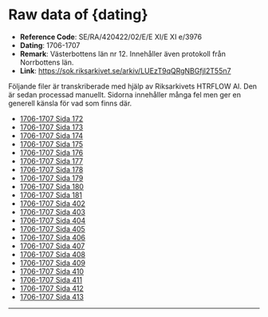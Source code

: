 
# Raw data of {dating}

- **Reference Code**: SE/RA/420422/02/E/E XI/E XI e/3976
- **Dating**: 1706-1707
- **Remark**: Västerbottens län nr 12. Innehåller även protokoll från Norrbottens län.
- **Link**: [https://sok.riksarkivet.se/arkiv/LUEzT9qQRgNBGfjI2T55n7 ](https://sok.riksarkivet.se/arkiv/LUEzT9qQRgNBGfjI2T55n7 )

Följande filer är transkriberade med hjälp av Riksarkivets HTRFLOW AI. Den är sedan processad manuellt. Sidorna innehåller många fel men ger en generell känsla för vad som finns där.

- [1706-1707 Sida 172](1706-1707-Sida-172.md)
- [1706-1707 Sida 173](1706-1707-Sida-173.md)
- [1706-1707 Sida 174](1706-1707-Sida-174.md)
- [1706-1707 Sida 175](1706-1707-Sida-175.md)
- [1706-1707 Sida 176](1706-1707-Sida-176.md)
- [1706-1707 Sida 177](1706-1707-Sida-177.md)
- [1706-1707 Sida 178](1706-1707-Sida-178.md)
- [1706-1707 Sida 179](1706-1707-Sida-179.md)
- [1706-1707 Sida 180](1706-1707-Sida-180.md)
- [1706-1707 Sida 181](1706-1707-Sida-181.md)
- [1706-1707 Sida 402](1706-1707-Sida-402.md)
- [1706-1707 Sida 403](1706-1707-Sida-403.md)
- [1706-1707 Sida 404](1706-1707-Sida-404.md)
- [1706-1707 Sida 405](1706-1707-Sida-405.md)
- [1706-1707 Sida 406](1706-1707-Sida-406.md)
- [1706-1707 Sida 407](1706-1707-Sida-407.md)
- [1706-1707 Sida 408](1706-1707-Sida-408.md)
- [1706-1707 Sida 409](1706-1707-Sida-409.md)
- [1706-1707 Sida 410](1706-1707-Sida-410.md)
- [1706-1707 Sida 411](1706-1707-Sida-411.md)
- [1706-1707 Sida 412](1706-1707-Sida-412.md)
- [1706-1707 Sida 413](1706-1707-Sida-413.md)
---
